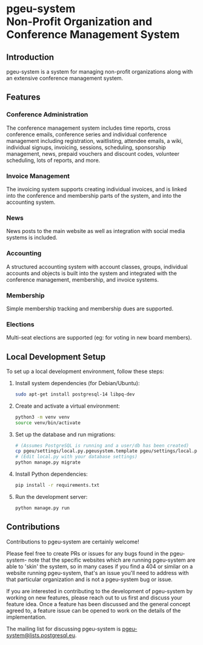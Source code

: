 # pgeu-system <br/> Non-Profit Organization and Conference Management System

## Introduction

pgeu-system is a system for managing non-profit organizations along with an
extensive conference management system.

## Features

### Conference Administration

The conference management system includes time reports, cross conference emails,
conference series and individual conference management including registration,
waitlisting, attendee emails, a wiki, individual signups, invoicing, sessions,
scheduling, sponsorship management, news, prepaid vouchers and discount codes,
volunteer scheduling, lots of reports, and more.

### Invoice Management

The invoicing system supports creating individual invoices, and is linked into
the conference and membership parts of the system, and into the accounting
system.

### News

News posts to the main website as well as integration with social media systems
is included.

### Accounting

A structured accounting system with account classes, groups, individual accounts
and objects is built into the system and integrated with the conference management,
membership, and invoice systems.

### Membership

Simple membership tracking and membership dues are supported.

### Elections

Multi-seat elections are supported (eg: for voting in new board members).

## Local Development Setup

To set up a local development environment, follow these steps:

1.  Install system dependencies (for Debian/Ubuntu):
    ```bash
    sudo apt-get install postgresql-14 libpq-dev
    ```

2.  Create and activate a virtual environment:
    ```bash
    python3 -m venv venv
    source venv/bin/activate
    ```

3.  Set up the database and run migrations:
    ```bash
    # (Assumes PostgreSQL is running and a user/db has been created)
    cp pgeu/settings/local.py.pgeusystem.template pgeu/settings/local.py
    # (Edit local.py with your database settings)
    python manage.py migrate
    ```

4.  Install Python dependencies:
    ```bash
    pip install -r requirements.txt
    ```

5.  Run the development server:
    ```bash
    python manage.py run
    ```

## Contributions

Contributions to pgeu-system are certainly welcome!

Please feel free to create PRs or issues for any bugs found in the pgeu-system-
note that the specific websites which are running pgeu-system are able to 'skin'
the system, so in many cases if you find a 404 or similar on a website running
pgeu-system, that's an issue you'll need to address with that particular organization
and is not a pgeu-system bug or issue.

If you are interested in contributing to the development of pgeu-system by
working on new features, please reach out to us first and discuss your feature
idea.  Once a feature has been discussed and the general concept agreed to, a
feature issue can be opened to work on the details of the implementation.

The mailing list for discussing pgeu-system is <pgeu-system@lists.postgresql.eu>.